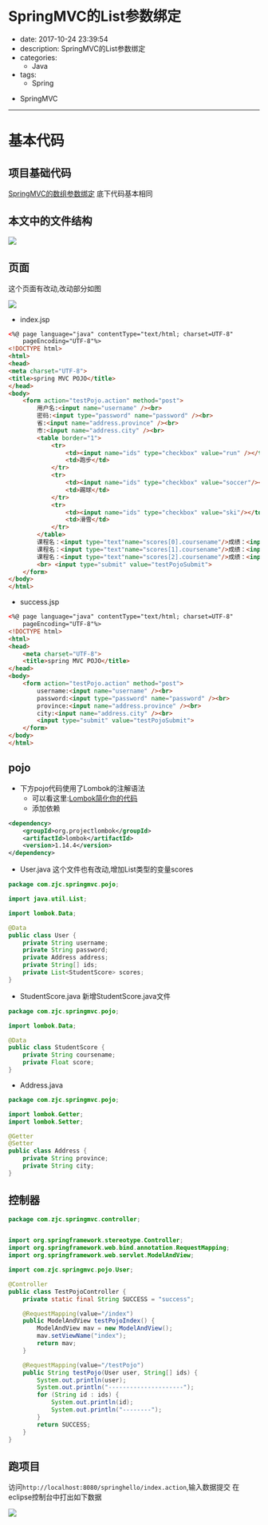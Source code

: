 #   SpringMVC的List参数绑定
+ date: 2017-10-24 23:39:54
+ description: SpringMVC的List参数绑定
+ categories:
  - Java
+ tags:
  - Spring
- SpringMVC
---
#  基本代码
##  项目基础代码
[SpringMVC的数组参数绑定](/2017/10/24/SpringMVC的数组参数绑定/)
底下代码基本相同

##  本文中的文件结构


![](../images/springmvc/20191024003.png)


##  页面
这个页面有改动,改动部分如图

![](../images/springmvc/20191024001.png)

+   index.jsp
```html
<%@ page language="java" contentType="text/html; charset=UTF-8"
	pageEncoding="UTF-8"%>
<!DOCTYPE html>
<html>
<head>
<meta charset="UTF-8">
<title>spring MVC POJO</title>
</head>
<body>
	<form action="testPojo.action" method="post">
		用户名:<input name="username" /><br>
		密码:<input type="password" name="password" /><br>
		省:<input name="address.province" /><br>
		市:<input name="address.city" /><br>
		<table border="1">
			<tr>
				<td><input name="ids" type="checkbox" value="run" /></td>
				<td>跑步</td>
			</tr>
			<tr>
				<td><input name="ids" type="checkbox" value="soccer"/></td>
				<td>踢球</td>
			</tr>
			<tr>
				<td><input name="ids" type="checkbox" value="ski"/></td>
				<td>滑雪</td>
			</tr>
		</table>
		课程名：<input type="text"name="scores[0].coursename"/>成绩：<input type="text"name="scores[0].score"/><br/>
		课程名：<input type="text"name="scores[1].coursename"/>成绩：<input type="text"name="scores[1].score"/><br/>
		课程名：<input type="text"name="scores[2].coursename"/>成绩：<input type="text"name="scores[2].score"/><br/>
		<br> <input type="submit" value="testPojoSubmit">
	</form>
</body>
</html>
```

+   success.jsp
```html
<%@ page language="java" contentType="text/html; charset=UTF-8"
	pageEncoding="UTF-8"%>
<!DOCTYPE html>
<html>
<head>
	<meta charset="UTF-8">
	<title>spring MVC POJO</title>
</head>
<body>
	<form action="testPojo.action" method="post">
		username:<input name="username" /><br>
		password:<input	type="password" name="password" /><br>
		province:<input	name="address.province" /><br>
		city:<input name="address.city" /><br>
		<input type="submit" value="testPojoSubmit">
	</form>
</body>
</html>
```
##  pojo
+   下方pojo代码使用了Lombok的注解语法
    -   可以看这里:[Lombok简化你的代码](/2017/10/23/Lombok简化你的代码/)
    -   添加依赖
```xml
<dependency>
    <groupId>org.projectlombok</groupId>
    <artifactId>lombok</artifactId>
    <version>1.14.4</version>
</dependency>
```

+	User.java
这个文件也有改动,增加List类型的变量scores
```java
package com.zjc.springmvc.pojo;

import java.util.List;

import lombok.Data;

@Data
public class User {
	private String username;
	private String password;
	private Address address;
	private String[] ids;
	private List<StudentScore> scores;
}
```

+	StudentScore.java
新增StudentScore.java文件
```java
package com.zjc.springmvc.pojo;

import lombok.Data;

@Data
public class StudentScore {
	private String coursename;
    private Float score;
}
```

+ Address.java
```java
package com.zjc.springmvc.pojo;

import lombok.Getter;
import lombok.Setter;

@Getter
@Setter
public class Address {
	private String province;
	private String city;
}

```

##  控制器
```java
package com.zjc.springmvc.controller;


import org.springframework.stereotype.Controller;
import org.springframework.web.bind.annotation.RequestMapping;
import org.springframework.web.servlet.ModelAndView;

import com.zjc.springmvc.pojo.User;

@Controller
public class TestPojoController {
	private static final String SUCCESS = "success";

	@RequestMapping(value="/index")
	public ModelAndView testPojoIndex() {
		ModelAndView mav = new ModelAndView();
		mav.setViewName("index");
		return mav;
	}

	@RequestMapping(value="/testPojo")
	public String testPojo(User user, String[] ids) {
		System.out.println(user);
		System.out.println("---------------------");
		for (String id : ids) {
			System.out.println(id);
			System.out.println("--------");
		}
		return SUCCESS;
	}
}

```

##   跑项目
访问`http://localhost:8080/springhello/index.action`,输入数据提交
在eclipse控制台中打出如下数据

![](../images/springmvc/20191024002.png)

